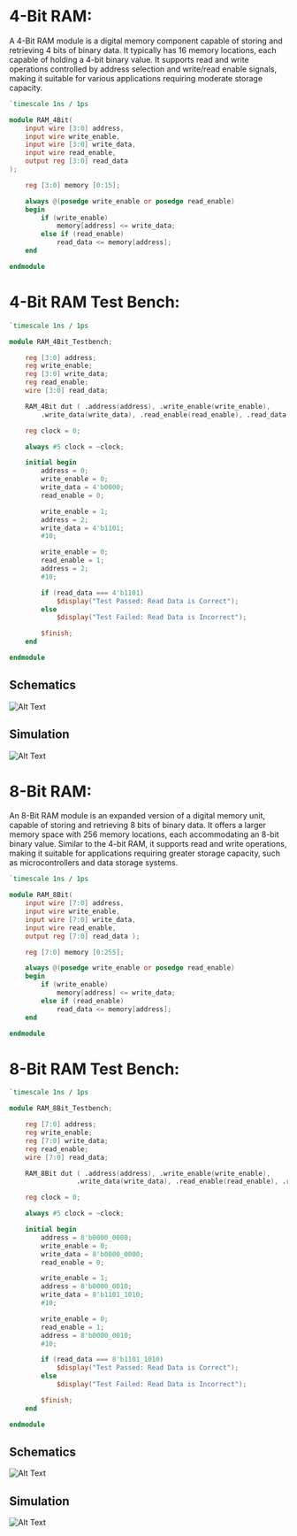 # 4-Bit RAM:

A 4-Bit RAM module is a digital memory component capable of storing and retrieving 4 bits of binary data. It typically has 16 memory locations, each capable of holding a 4-bit binary value. It supports read and write operations controlled by address selection and write/read enable signals, making it suitable for various applications requiring moderate storage capacity.

```verilog
`timescale 1ns / 1ps

module RAM_4Bit(
    input wire [3:0] address, 
    input wire write_enable,
    input wire [3:0] write_data, 
    input wire read_enable,  
    output reg [3:0] read_data
);

    reg [3:0] memory [0:15];

    always @(posedge write_enable or posedge read_enable)
    begin
        if (write_enable)
            memory[address] <= write_data;
        else if (read_enable)
            read_data <= memory[address];
    end

endmodule
```

# 4-Bit RAM Test Bench:

```verilog
`timescale 1ns / 1ps

module RAM_4Bit_Testbench;

    reg [3:0] address;
    reg write_enable;
    reg [3:0] write_data;
    reg read_enable;
    wire [3:0] read_data;

    RAM_4Bit dut ( .address(address), .write_enable(write_enable),
        .write_data(write_data), .read_enable(read_enable), .read_data(read_data) );

    reg clock = 0;

    always #5 clock = ~clock;

    initial begin
        address = 0;
        write_enable = 0;
        write_data = 4'b0000;
        read_enable = 0;

        write_enable = 1;
        address = 2;    
        write_data = 4'b1101; 
        #10;

        write_enable = 0;
        read_enable = 1;
        address = 2;  
        #10;

        if (read_data === 4'b1101)
            $display("Test Passed: Read Data is Correct");
        else
            $display("Test Failed: Read Data is Incorrect");

        $finish;
    end

endmodule
```

## Schematics
![Alt Text](https://i.ibb.co/ggxD6S5/4-bit-ram.png)

## Simulation
![Alt Text](https://i.ibb.co/DpzS3BN/4-bit-ram-tb.png)

# 8-Bit RAM:

An 8-Bit RAM module is an expanded version of a digital memory unit, capable of storing and retrieving 8 bits of binary data. It offers a larger memory space with 256 memory locations, each accommodating an 8-bit binary value. Similar to the 4-bit RAM, it supports read and write operations, making it suitable for applications requiring greater storage capacity, such as microcontrollers and data storage systems.

```verilog
`timescale 1ns / 1ps

module RAM_8Bit(
    input wire [7:0] address,
    input wire write_enable,
    input wire [7:0] write_data,
    input wire read_enable,
    output reg [7:0] read_data );

    reg [7:0] memory [0:255];

    always @(posedge write_enable or posedge read_enable)
    begin
        if (write_enable)
            memory[address] <= write_data;
        else if (read_enable)
            read_data <= memory[address];
    end

endmodule
```

# 8-Bit RAM Test Bench:

```verilog
`timescale 1ns / 1ps

module RAM_8Bit_Testbench;

    reg [7:0] address;
    reg write_enable;
    reg [7:0] write_data;
    reg read_enable;
    wire [7:0] read_data;

    RAM_8Bit dut ( .address(address), .write_enable(write_enable),
				 .write_data(write_data), .read_enable(read_enable), .read_data(read_data) );

    reg clock = 0;

    always #5 clock = ~clock; 

    initial begin
        address = 8'b0000_0000;
        write_enable = 0;
        write_data = 8'b0000_0000;
        read_enable = 0;

        write_enable = 1;
        address = 8'b0000_0010;
        write_data = 8'b1101_1010;
        #10;

        write_enable = 0;
        read_enable = 1;
        address = 8'b0000_0010;
        #10;

        if (read_data === 8'b1101_1010)
            $display("Test Passed: Read Data is Correct");
        else
            $display("Test Failed: Read Data is Incorrect");

        $finish;
    end

endmodule
```

## Schematics
![Alt Text](https://i.ibb.co/TLSrdH8/8-bit-ram.png)

## Simulation
![Alt Text](https://i.ibb.co/g9bGfNs/8-bit-ram-tb.png)

